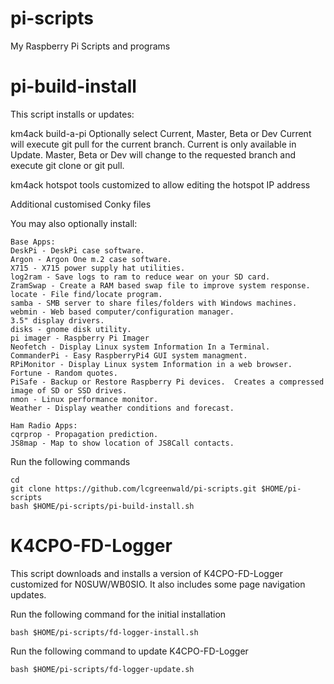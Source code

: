 # pi-scripts
My Raspberry Pi Scripts and programs

# pi-build-install
This script installs or updates:

km4ack build-a-pi
	Optionally select Current, Master, Beta or Dev
	Current will execute git pull for the current branch. Current is only available in Update.
	Master, Beta or Dev will change to the requested branch and execute git clone or git pull. 

km4ack hotspot tools customized to allow editing the hotspot IP address

Additional customised Conky files

You may also optionally install:

	Base Apps:
	DeskPi - DeskPi case software.
	Argon - Argon One m.2 case software.
	X715 - X715 power supply hat utilities.
	log2ram - Save logs to ram to reduce wear on your SD card.
	ZramSwap - Create a RAM based swap file to improve system response.
	locate - File find/locate program.
	samba - SMB server to share files/folders with Windows machines.
	webmin - Web based computer/configuration manager.
	3.5" display drivers.
	disks - gnome disk utility.
	pi imager - Raspberry Pi Imager
	Neofetch - Display Linux system Information In a Terminal.
	CommanderPi - Easy RaspberryPi4 GUI system managment.
	RPiMonitor - Display Linux system Information in a web browser.
	Fortune - Random quotes.
	PiSafe - Backup or Restore Raspberry Pi devices.  Creates a compressed image of SD or SSD drives.
	nmon - Linux performance monitor.
	Weather - Display weather conditions and forecast.
        
	Ham Radio Apps:
	cqrprop - Propagation prediction.
	JS8map - Map to show location of JS8Call contacts.
        

Run the following commands

	cd
	git clone https://github.com/lcgreenwald/pi-scripts.git $HOME/pi-scripts
	bash $HOME/pi-scripts/pi-build-install.sh


# K4CPO-FD-Logger

This script downloads and installs a version of K4CPO-FD-Logger customized for N0SUW/WB0SIO.
It also includes some page navigation updates.

Run the following command for the initial installation

	bash $HOME/pi-scripts/fd-logger-install.sh

Run the following command to update K4CPO-FD-Logger

	bash $HOME/pi-scripts/fd-logger-update.sh
	

